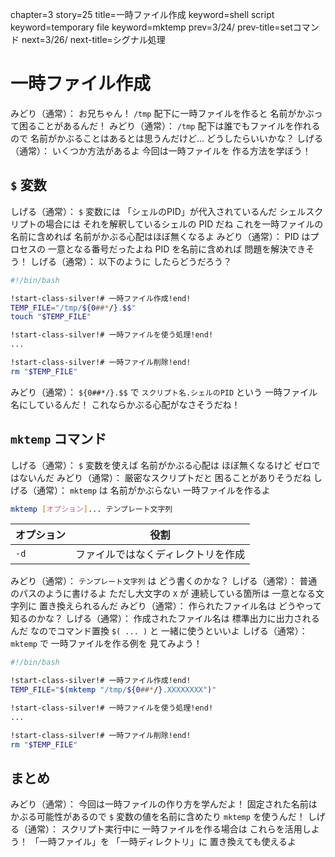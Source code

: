 chapter=3
story=25
title=一時ファイル作成
keyword=shell script
keyword=temporary file
keyword=mktemp
prev=3/24/
prev-title=setコマンド
next=3/26/
next-title=シグナル処理

# 一時ファイル作成

みどり（通常）：
  お兄ちゃん！
  `/tmp` 配下に一時ファイルを作ると
  名前がかぶって困ることがあるんだ！
みどり（通常）：
  `/tmp` 配下は誰でもファイルを作れるので
  名前がかぶることはあるとは思うんだけど…
  どうしたらいいかな？
しげる（通常）：
  いくつか方法があるよ
  今回は一時ファイルを
  作る方法を学ぼう！

## `$` 変数

しげる（通常）：
  `$` 変数には
  「シェルのPID」が代入されているんだ
  シェルスクリプトの場合には
  それを解釈しているシェルの PID だね
  これを一時ファイルの名前に含めれば
  名前がかぶる心配はほぼ無くなるよ
みどり（通常）：
  PID はプロセスの
  一意となる番号だったよね
  PID を名前に含めれば
  問題を解決できそう！
しげる（通常）：
  以下のように
  したらどうだろう？

```bash
#!/bin/bash

!start-class-silver!# 一時ファイル作成!end!
TEMP_FILE="/tmp/${0##*/}.$$"
touch "$TEMP_FILE"

!start-class-silver!# 一時ファイルを使う処理!end!
...

!start-class-silver!# 一時ファイル削除!end!
rm "$TEMP_FILE"
```

みどり（通常）：
  `${0##*/}.$$` で
  `スクリプト名.シェルのPID` という
  一時ファイル名にしているんだ！
  これならかぶる心配がなさそうだね！

## `mktemp` コマンド

しげる（通常）：
  `$` 変数を使えば
  名前がかぶる心配は
  ほぼ無くなるけど
  ゼロではないんだ
みどり（通常）：
  厳密なスクリプトだと
  困ることがありそうだね
しげる（通常）：
  `mktemp` は
  名前がかぶらない
  一時ファイルを作るよ

```bash
mktemp [オプション]... テンプレート文字列
```

オプション | 役割
---------- | ----
`-d`       | ファイルではなくディレクトリを作成

みどり（通常）：
  `テンプレート文字列` は
  どう書くのかな？
しげる（通常）：
  普通のパスのように書けるよ
  ただし大文字の `X` が
  連続している箇所は
  一意となる文字列に
  置き換えられるんだ
みどり（通常）：
  作られたファイル名は
  どうやって知るのかな？
しげる（通常）：
  作成されたファイル名は
  標準出力に出力されるんだ
  なのでコマンド置換 `$( ... )` と
  一緒に使うといいよ
しげる（通常）：
  `mktemp` で
  一時ファイルを作る例を
  見てみよう！

```bash
#!/bin/bash

!start-class-silver!# 一時ファイル作成!end!
TEMP_FILE="$(mktemp "/tmp/${0##*/}.XXXXXXXX")"

!start-class-silver!# 一時ファイルを使う処理!end!
...

!start-class-silver!# 一時ファイル削除!end!
rm "$TEMP_FILE"
```

## まとめ

みどり（通常）：
  今回は一時ファイルの作り方を学んだよ！
  固定された名前は
  かぶる可能性があるので
  `$` 変数の値を名前に含めたり
  `mktemp` を使うんだ！
しげる（通常）：
  スクリプト実行中に
  一時ファイルを作る場合は
  これらを活用しよう！
  「一時ファイル」を
  「一時ディレクトリ」に
  置き換えても使えるよ

